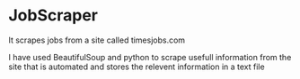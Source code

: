 # JobScraper
It scrapes jobs from a site called timesjobs.com

I have used BeautifulSoup and python to scrape usefull information from the site that is automated and stores the relevent information in a text file 
